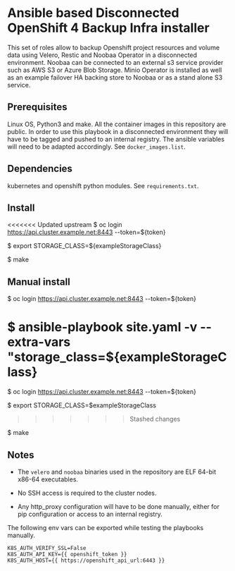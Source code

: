 # Ansible based Disconnected OpenShift 4 Backup Infra installer

This set of roles allow to backup Openshift project resources and volume data using Velero, Restic and Noobaa Operator in a disconnected environment. Noobaa can be connected to an external s3 service provider such as AWS S3 or Azure Blob Storage.
Minio Operator is installed as well as an example failover HA backing store to Noobaa or as a stand alone S3 service.

## Prerequisites

Linux OS, Python3 and make. 
All the container images in this repository are public. In order to use this playbook in a disconnected environment they will have to be tagged and pushed to an internal registry. The ansible variables will need to be adapted accordingly. See `docker_images.list`.

## Dependencies

kubernetes and openshift python modules. See `requirements.txt`.

## Install

<<<<<<< Updated upstream
$ oc login https://api.cluster.example.net:8443 --token=${token}

$ export STORAGE_CLASS=${exampleStorageClass}

$ make 

 
 
## Manual install

$ oc login https://api.cluster.example.net:8443 --token=${token}

$ ansible-playbook site.yaml -v --extra-vars "storage_class=${exampleStorageClass}
=======
$ oc login https://api.cluster.example.net:8443 --token=${token}

$ export STORAGE_CLASS=$exampleStorageClass
>>>>>>> Stashed changes

$ make

## Notes

* The `velero` and `noobaa` binaries used in the repository are ELF 64-bit x86-64 executables.

* No SSH access is required to the cluster nodes.

* Any http_proxy configuration will have to be done manually, either for pip configuration or access to an internal registry.


The following env vars can be exported while testing the playbooks manually.
```
K8S_AUTH_VERIFY_SSL=False
K8S_AUTH_API_KEY={{ openshift_token }}
K8S_AUTH_HOST={{ https://openshift_api_url:6443 }}
```

